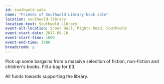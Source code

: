```yaml
---
id: southwold-sale
name: "Friends of Southwold Library book sale"
location: southwold-library
location-text: Southwold Library
event-alt-location: Scout Hall, Mights Road, Southwold
event-start-date: 2017-09-16
event-start-time: 1000
event-end-time: 1500
breadcrumb: y
---
```


Pick up some bargains from a massive selection of fiction, non-fiction and children's books. Fill a bag for £3.

All funds towards supporting the library.
